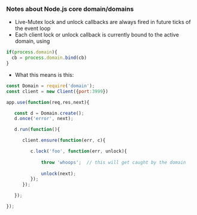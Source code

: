 
### Notes about Node.js core domain/domains

* Live-Mutex lock and unlock callbacks are always fired in future ticks of the event loop
* Each client lock or unlock callback is currently bound to the active domain, using

```js
if(process.domain){
  cb = process.domain.bind(cb)
}
```


* What this means is this:

```js
const Domain = require('domain');
const client = new Client({port:3999})

app.use(function(req,res,next){

   const d = Domain.create();
   d.once('error', next);

   d.run(function(){

      client.ensure(function(err, c){

         c.lock('foo', function(err, unlock){
         
             throw 'whoops';  // this will get caught by the domain
             
             unlock(next);
         });
      });

   });

});
```

